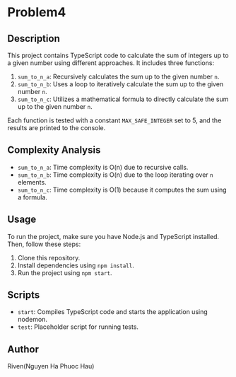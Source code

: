 # Problem4

## Description
This project contains TypeScript code to calculate the sum of integers up to a given number using different approaches. It includes three functions:

1. `sum_to_n_a`: Recursively calculates the sum up to the given number `n`.
2. `sum_to_n_b`: Uses a loop to iteratively calculate the sum up to the given number `n`.
3. `sum_to_n_c`: Utilizes a mathematical formula to directly calculate the sum up to the given number `n`.

Each function is tested with a constant `MAX_SAFE_INTEGER` set to 5, and the results are printed to the console.

## Complexity Analysis
- `sum_to_n_a`: Time complexity is O(n) due to recursive calls.
- `sum_to_n_b`: Time complexity is O(n) due to the loop iterating over `n` elements.
- `sum_to_n_c`: Time complexity is O(1) because it computes the sum using a formula.

## Usage
To run the project, make sure you have Node.js and TypeScript installed. Then, follow these steps:

1. Clone this repository.
2. Install dependencies using `npm install`.
3. Run the project using `npm start`.

## Scripts
- `start`: Compiles TypeScript code and starts the application using nodemon.
- `test`: Placeholder script for running tests.

## Author
Riven(Nguyen Ha Phuoc Hau)
